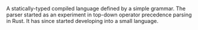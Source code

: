 A statically-typed compiled language defined by a simple grammar. The
parser started as an experiment in top-down operator precedence
parsing in Rust. It has since started developing into a small
language.

